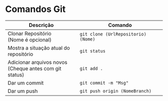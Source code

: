 # Comandos Git

| Descrição | Comando |
| --- | --- |
| Clonar Repositório<br> (Nome é opcional) | `git clone (UrlRepositorio) (Nome)` |
| Mostra a situação atual do<br> repositório | `git status` |
| Adicionar arquivos novos<br>(Cheque antes com git status) | `git add .` |
| Dar um commit | `git commit -m "Msg"` |
| Dar um push | `git push origin (NomeBranch)` |